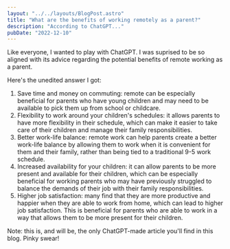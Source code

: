 ```yaml
---
layout: "../../layouts/BlogPost.astro"
title: "What are the benefits of working remotely as a parent?"
description: "According to ChatGPT..."
pubDate: "2022-12-10"
---
```


Like everyone, I wanted to play with ChatGPT.
I was suprised to be so aligned with its advice regarding the potential benefits of remote working as a parent.

Here's the unedited answer I got:

1. Save time and money on commuting: remote can be especially beneficial for parents who have young children and may need to be available to pick them up from school or childcare.
2. Flexibility to work around your children's schedules: it allows parents to have more flexibility in their schedule, which can make it easier to take care of their children and manage their family responsibilities.
3. Better work-life balance: remote work can help parents create a better work-life balance by allowing them to work when it is convenient for them and their family, rather than being tied to a traditional 9-5 work schedule.
4. Increased availability for your children: it can allow parents to be more present and available for their children, which can be especially beneficial for working parents who may have previously struggled to balance the demands of their job with their family responsibilities.
5. Higher job satisfaction: many find that they are more productive and happier when they are able to work from home, which can lead to higher job satisfaction. This is beneficial for parents who are able to work in a way that allows them to be more present for their children.

Note: this is, and will be, the only ChatGPT-made article you'll find in this blog. Pinky swear!
